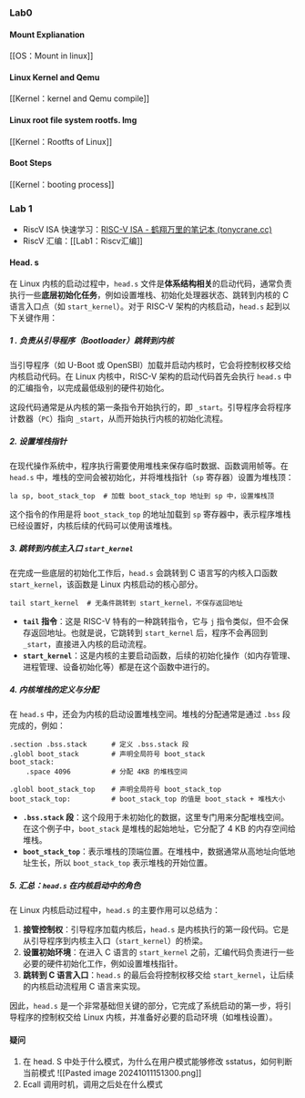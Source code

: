 ### Lab0
#### Mount Explianation
[[OS：Mount in linux]]
#### Linux Kernel and Qemu
[[Kernel：kernel and Qemu compile]]
#### Linux root file system rootfs. Img
[[Kernel：Rootfts of Linux]]
#### Boot Steps
[[Kernel：booting process]]


### Lab 1 
* RiscV ISA 快速学习：[RISC-V ISA - 鹤翔万里的笔记本 (tonycrane.cc)](https://note.tonycrane.cc/cs/pl/riscv/)
* RiscV 汇编：[[Lab1：Riscv汇编]]

#### Head. s
在 Linux 内核的启动过程中，`head.s` 文件是**体系结构相关**的启动代码，通常负责执行一些**底层初始化任务**，例如设置堆栈、初始化处理器状态、跳转到内核的 C 语言入口点（如 `start_kernel`）。对于 RISC-V 架构的内核启动，`head.s` 起到以下关键作用：

##### 1 . 负责从引导程序（Bootloader）跳转到内核
当引导程序（如 U-Boot 或 OpenSBI）加载并启动内核时，它会将控制权移交给内核启动代码。在 Linux 内核中，RISC-V 架构的启动代码首先会执行 `head.s` 中的汇编指令，以完成最低级别的硬件初始化。

这段代码通常是从内核的第一条指令开始执行的，即 `_start`。引导程序会将程序计数器（`PC`）指向 `_start`，从而开始执行内核的初始化流程。

##### 2. 设置堆栈指针
在现代操作系统中，程序执行需要使用堆栈来保存临时数据、函数调用帧等。在 `head.s` 中，堆栈的空间会被初始化，并将堆栈指针（`sp` 寄存器）设置为堆栈顶：

```assembly
la sp, boot_stack_top  # 加载 boot_stack_top 地址到 sp 中，设置堆栈顶
```

这个指令的作用是将 `boot_stack_top` 的地址加载到 `sp` 寄存器中，表示程序堆栈已经设置好，内核后续的代码可以使用该堆栈。

##### 3. 跳转到内核主入口 `start_kernel`
在完成一些底层的初始化工作后，`head.s` 会跳转到 C 语言写的内核入口函数 `start_kernel`，该函数是 Linux 内核启动的核心部分。

```assembly
tail start_kernel  # 无条件跳转到 start_kernel，不保存返回地址
```

- **`tail` 指令**：这是 RISC-V 特有的一种跳转指令，它与 `j` 指令类似，但不会保存返回地址。也就是说，它跳转到 `start_kernel` 后，程序不会再回到 `_start`，直接进入内核的启动流程。
- **`start_kernel`**：这是内核的主要启动函数，后续的初始化操作（如内存管理、进程管理、设备初始化等）都是在这个函数中进行的。

##### 4. 内核堆栈的定义与分配
在 `head.s` 中，还会为内核的启动设置堆栈空间。堆栈的分配通常是通过 `.bss` 段完成的，例如：

```assembly
.section .bss.stack      # 定义 .bss.stack 段
.globl boot_stack        # 声明全局符号 boot_stack
boot_stack:
    .space 4096          # 分配 4KB 的堆栈空间

.globl boot_stack_top    # 声明全局符号 boot_stack_top
boot_stack_top:          # boot_stack_top 的值是 boot_stack + 堆栈大小
```

- **`.bss.stack` 段**：这个段用于未初始化的数据，这里专门用来分配堆栈空间。在这个例子中，`boot_stack` 是堆栈的起始地址，它分配了 4 KB 的内存空间给堆栈。
- **`boot_stack_top`**：表示堆栈的顶端位置。在堆栈中，数据通常从高地址向低地址生长，所以 `boot_stack_top` 表示堆栈的开始位置。

##### 5. 汇总：`head.s` 在内核启动中的角色
在 Linux 内核启动过程中，`head.s` 的主要作用可以总结为：
1. **接管控制权**：引导程序加载内核后，`head.s` 是内核执行的第一段代码。它是从引导程序到内核主入口（`start_kernel`）的桥梁。
2. **设置初始环境**：在进入 C 语言的 `start_kernel` 之前，汇编代码负责进行一些必要的硬件初始化工作，例如设置堆栈指针。
3. **跳转到 C 语言入口**：`head.s` 的最后会将控制权移交给 `start_kernel`，让后续的内核启动流程用 C 语言来实现。

因此，`head.s` 是一个非常基础但关键的部分，它完成了系统启动的第一步，将引导程序的控制权交给 Linux 内核，并准备好必要的启动环境（如堆栈设置）。



#### 疑问
1. 在 head. S 中处于什么模式，为什么在用户模式能够修改 sstatus，如何判断当前模式
![[Pasted image 20241011151300.png]]
2. Ecall 调用时机，调用之后处在什么模式